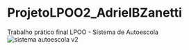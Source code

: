 # ProjetoLPOO2_AdrielBZanetti
Trabalho prático final LPOO - Sistema de Autoescola
![sistema autoescola v2](https://github.com/user-attachments/assets/e55fc046-e3d0-4a1a-804b-5779e7f79ed4)
